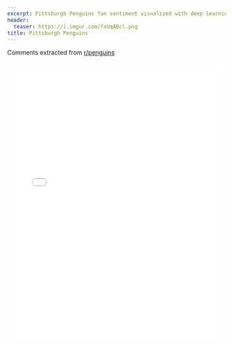 ```yaml
---
excerpt: Pittsburgh Penguins fan sentiment visualized with deep learning.
header:
  teaser: https://i.imgur.com/fxUqABcl.png
title: Pittsburgh Penguins
---
```


Comments extracted from [r/penguins](https://reddit.com/r/penguins)
<iframe id="igraph" scrolling="no" style="border:none;" seamless="seamless" src="/plots/NHL/PIT.html" height="640" width="100%"></iframe>